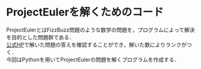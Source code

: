 # ProjectEulerを解くためのコード
ProjectEulerとはFizzBuzz問題のような数学の問題を，プログラムによって解決を目的とした問題群である．  
[公式HP](https://projecteuler.net)で解いた問題の答えを確認することができ，解いた数によりランクがつく．  
今回はPythonを用いてProjectEulerの問題を解くプログラムを作成する．